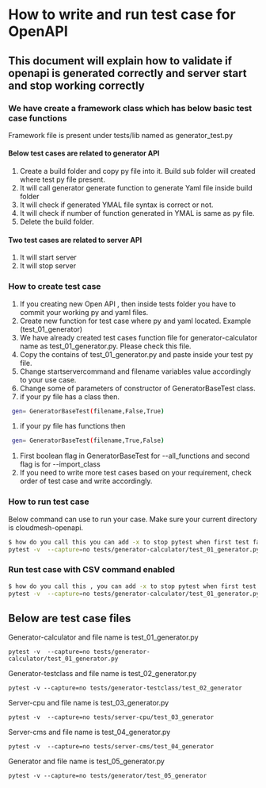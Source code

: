 # How to write and run test case for OpenAPI 

## This document will explain how to validate if openapi is generated correctly and server start and stop working correctly

### We have create a framework class which has below basic test case functions

Framework file is present under tests/lib named as generator_test.py

#### Below test cases are related to generator API

1. Create a build folder and copy py file into it. Build sub folder will created where test py file present.
1. It will call generator generate function to generate Yaml file inside build folder
1. It will check if generated YMAL file syntax is correct or not.
1. It will check if number of function generated in YMAL is same as py file.
1. Delete the build folder.

#### Two test cases are related to server API

1. It will start server
1. It will stop server

### How to create test case


1. If you creating new Open API , then inside tests folder you have to commit your working py and yaml files.
1. Create new function for test case where py and yaml located. Example (test_01_generator)
1. We have already created test cases function file for generator-calculator name as test_01_generator.py. Please check this file.
1. Copy the contains of test_01_generator.py and paste inside your test py file.
1. Change startservercommand and filename variables value accordingly to your use case.
1. Change some of parameters of constructor of GeneratorBaseTest class. 
1. if your py file has a class then.
```bash
 gen= GeneratorBaseTest(filename,False,True)
```
1. if your py file has functions then 
```bash
 gen= GeneratorBaseTest(filename,True,False)
```
1. First boolean flag in GeneratorBaseTest for --all_functions and second flag is for --import_class
1. If you need to write more test cases based on your requirement, check order of test case and write accordingly.

### How to run test case

Below command can use to run your case. Make sure your current directory is cloudmesh-openapi.

```bash
$ how do you call this you can add -x to stop pytest when first test failed
pytest -v  --capture=no tests/generator-calculator/test_01_generator.py
```

### Run test case with CSV command enabled

```bash
$ how do you call this , you can add -x to stop pytest when first test failed
pytest -v  --capture=no tests/generator-calculator/test_01_generator.py  | fgrep '# cvs'
```


## Below are test case files

Generator-calculator and file name is test_01_generator.py

```
pytest -v  --capture=no tests/generator-calculator/test_01_generator.py
```

Generator-testclass and file name is test_02_generator.py

```
pytest -v --capture=no tests/generator-testclass/test_02_generator
```

Server-cpu and file name is test_03_generator.py

```
pytest -v  --capture=no tests/server-cpu/test_03_generator
```

Server-cms and file name is test_04_generator.py

```
pytest -v  --capture=no tests/server-cms/test_04_generator
```

Generator and file name is test_05_generator.py

```
pytest -v --capture=no tests/generator/test_05_generator
```


<!--## test_001_registry.py

descript what this do

```bash
$ how do you call this
cms set filename="./tests/server-cpu/cpu.yaml"
pytest -v --capture=no tests/test_03_generator.py
cms set filename="./tests/server-sampleFunction/sampleFunction.yaml"
pytest -v --capture=no tests/test_03_generator.py
```

deprecated
examples
generator
generator-calculator
generator-printerclass
generator-testclass
server-class
server-cms
server-cms-simple
server-cpu
server-sample
server-sampleFunction
textanalysis-example-text
__init__.py
README.md
test_001_registry.py  Falconi
test_03_generator.py  jonthan
test_010_generator.py jonthan
test_011_generator_cpu.py prateek
test_012_generator_calculator.py prateek
test_020_server_manage.py ishan
test_server_cms_cpu.py andrew-->
